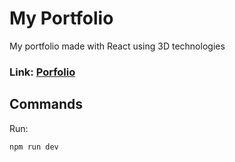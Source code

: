 # My Portfolio

My portfolio made with React using 3D technologies

### Link: [Porfolio](https://israelhernandez.netlify.app/)

## Commands

Run:
```
npm run dev
```


